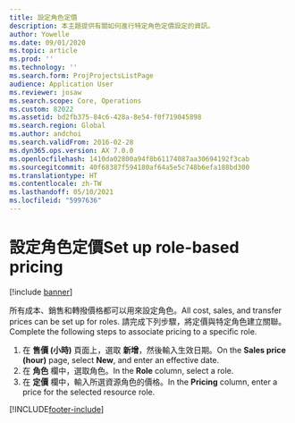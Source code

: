 ```yaml
---
title: 設定角色定價
description: 本主題提供有關如何進行特定角色定價設定的資訊。
author: Yowelle
ms.date: 09/01/2020
ms.topic: article
ms.prod: ''
ms.technology: ''
ms.search.form: ProjProjectsListPage
audience: Application User
ms.reviewer: josaw
ms.search.scope: Core, Operations
ms.custom: 82022
ms.assetid: bd2fb375-84c6-428a-8e54-f0f719045898
ms.search.region: Global
ms.author: andchoi
ms.search.validFrom: 2016-02-28
ms.dyn365.ops.version: AX 7.0.0
ms.openlocfilehash: 1410da02800a94f8b61174087aa30694192f3cab
ms.sourcegitcommit: 40f68387f594180af64a5e5c748b6efa188bd300
ms.translationtype: HT
ms.contentlocale: zh-TW
ms.lasthandoff: 05/10/2021
ms.locfileid: "5997636"
---
```

# <a name="set-up-role-based-pricing"></a><span data-ttu-id="cb78d-103">設定角色定價</span><span class="sxs-lookup"><span data-stu-id="cb78d-103">Set up role-based pricing</span></span>

[!include [banner](../includes/banner.md)]

<span data-ttu-id="cb78d-104">所有成本、銷售和轉撥價格都可以用來設定角色。</span><span class="sxs-lookup"><span data-stu-id="cb78d-104">All cost, sales, and transfer prices can be set up for roles.</span></span> <span data-ttu-id="cb78d-105">請完成下列步驟，將定價與特定角色建立關聯。</span><span class="sxs-lookup"><span data-stu-id="cb78d-105">Complete the following steps to associate pricing to a specific role.</span></span>

1. <span data-ttu-id="cb78d-106">在 **售價 (小時)** 頁面上，選取 **新增**，然後輸入生效日期。</span><span class="sxs-lookup"><span data-stu-id="cb78d-106">On the **Sales price (hour)** page, select **New**, and enter an effective date.</span></span>
2. <span data-ttu-id="cb78d-107">在 **角色** 欄中，選取角色。</span><span class="sxs-lookup"><span data-stu-id="cb78d-107">In the **Role** column, select a role.</span></span>
3. <span data-ttu-id="cb78d-108">在 **定價** 欄中，輸入所選資源角色的價格。</span><span class="sxs-lookup"><span data-stu-id="cb78d-108">In the **Pricing** column, enter a price for the selected resource role.</span></span>


[!INCLUDE[footer-include](../includes/footer-banner.md)]